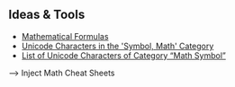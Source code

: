 ## Ideas & Tools

 - [Mathematical Formulas](https://www.matematica.pt/en/useful/math-formulas.php)
 - [Unicode Characters in the 'Symbol, Math' Category](https://www.fileformat.info/info/unicode/category/Sm/list.htm)
 - [List of Unicode Characters of Category “Math Symbol”](https://www.compart.com/en/unicode/category/Sm)

 --> Inject Math Cheat Sheets